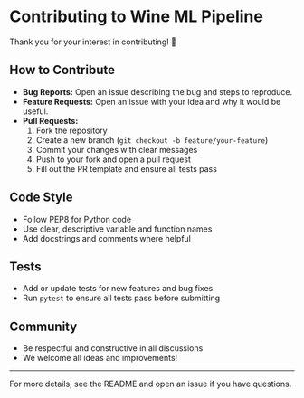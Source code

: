 # Contributing to Wine ML Pipeline

Thank you for your interest in contributing! 🚀

## How to Contribute

- **Bug Reports:** Open an issue describing the bug and steps to reproduce.
- **Feature Requests:** Open an issue with your idea and why it would be useful.
- **Pull Requests:**
  1. Fork the repository
  2. Create a new branch (`git checkout -b feature/your-feature`)
  3. Commit your changes with clear messages
  4. Push to your fork and open a pull request
  5. Fill out the PR template and ensure all tests pass

## Code Style
- Follow PEP8 for Python code
- Use clear, descriptive variable and function names
- Add docstrings and comments where helpful

## Tests
- Add or update tests for new features and bug fixes
- Run `pytest` to ensure all tests pass before submitting

## Community
- Be respectful and constructive in all discussions
- We welcome all ideas and improvements!

---

For more details, see the README and open an issue if you have questions.

